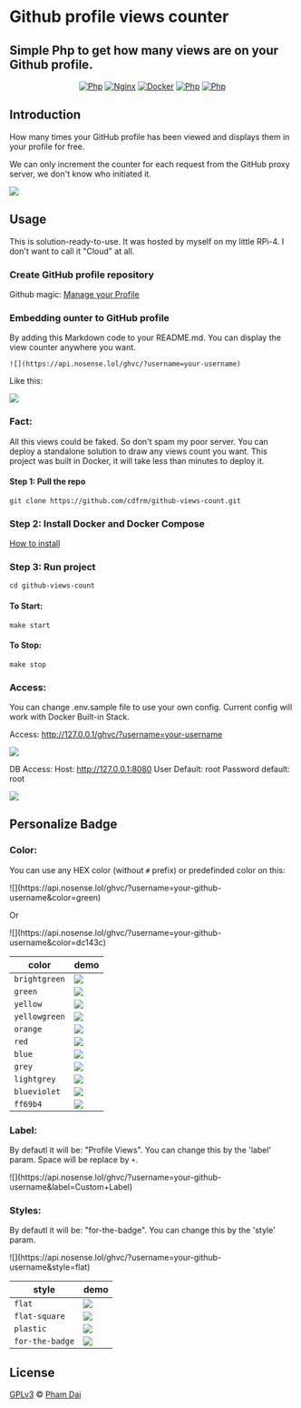 # Github profile views counter
## Simple Php to get how many views are on your Github profile.

<p align="center">
<a href="https://github.com/cdfrm/github-views-count"><img src="https://img.shields.io/badge/PHP-7.4-green?style=for-the-badge" alt="Php"></a>
<a href="https://github.com/cdfrm/github-views-count"><img src="https://img.shields.io/badge/NGINX-LATEST-green?style=for-the-badge" alt="Nginx"></a>
<a href="https://github.com/cdfrm/github-views-count"><img src="https://img.shields.io/badge/docker%20build-automated-066da5?style=for-the-badge" alt="Docker"></a>
<a href="https://github.com/cdfrm/github-views-count"><img src="https://img.shields.io/github/checks-status/cdfrm/github-views-count/master?style=for-the-badge" alt="Php"></a>
<a href="https://github.com/cdfrm/github-views-count"><img src="https://img.shields.io/github/license/cdfrm/github-views-count?style=for-the-badge" alt="Php"></a>

</p>

## Introduction

How many times your GitHub profile has been viewed and displays them in your profile for free.

We can only increment the counter for each request from the GitHub proxy server, we don't know who initiated it.

<img align="center" src="https://cloud.nosense.lol/s/7GzCcHTKowwLoQ4/download/Screenshot%20from%202022-12-02%2016-32-11.png">

## Usage

This is solution-ready-to-use. It was hosted by myself on my little RPi-4. I don't want to call it "Cloud" at all.

### Create GitHub profile repository

Github magic: <a href="https://docs.github.com/en/account-and-profile/setting-up-and-managing-your-github-profile/customizing-your-profile/managing-your-profile-readme">Manage your Profile</a> 

### Embedding ounter to GitHub profile

By adding this Markdown code to your README.md. You can display the view counter anywhere you want.

`![](https://api.nosense.lol/ghvc/?username=your-username)`

Like this:

<img align="center" src="https://cloud.nosense.lol/s/ArTXCPamER5BS9W/download/Screenshot%20%2852%29.png">

### Fact:
All this views could be faked. So don't spam my poor server. You can deploy a standalone solution to draw any views count you want.
This project was built in Docker, it will take less than minutes to deploy it.

#### Step 1: Pull the repo

`git clone https://github.com/cdfrm/github-views-count.git`

### Step 2: Install Docker and Docker Compose 

<a href="https://www.theserverside.com/blog/Coffee-Talk-Java-News-Stories-and-Opinions/How-to-install-Docker-and-docker-compose-on-Ubuntu" >How to install</a>

### Step 3: Run project

`cd github-views-count`

#### To Start:
`make start`

#### To Stop:
`make stop`

### Access:

You can change .env.sample file to use your own config. Current config will work with Docker Built-in Stack.

Access: http://127.0.0.1/ghvc/?username=your-username

<img align="center" src="https://cloud.nosense.lol/s/RmH5nmyD85FJCeW/download/Screenshot%20from%202022-12-02%2017-00-02.png">

DB Access: 
Host: http://127.0.0.1:8080
User Default: root
Password default: root

<img align="center" src="https://cloud.nosense.lol/s/Tbfm4xsyHsQCSmL/download/Screenshot%20from%202022-12-02%2017-03-03.png">

## Personalize Badge

### Color:

You can use any HEX color (without `#` prefix) or predefinded color on this:

<p>![](https://api.nosense.lol/ghvc/?username=your-github-username&color=green)</p>

Or 

<p>![](https://api.nosense.lol/ghvc/?username=your-github-username&color=dc143c)</p>

| color | demo |
| ----- | ---- |
| `brightgreen` | ![](https://img.shields.io/static/v1?label=Profile+views&message=1234567890&color=brightgreen) |
| `green` | ![](https://img.shields.io/static/v1?label=Profile+views&message=1234567890&color=green) |
| `yellow` | ![](https://img.shields.io/static/v1?label=Profile+views&message=1234567890&color=yellow) |
| `yellowgreen` | ![](https://img.shields.io/static/v1?label=Profile+views&message=1234567890&color=yellowgreen) |
| `orange` | ![](https://img.shields.io/static/v1?label=Profile+views&message=1234567890&color=orange) |
| `red` | ![](https://img.shields.io/static/v1?label=Profile+views&message=1234567890&color=red) |
| `blue` | ![](https://img.shields.io/static/v1?label=Profile+views&message=1234567890&color=blue) |
| `grey` | ![](https://img.shields.io/static/v1?label=Profile+views&message=1234567890&color=grey) |
| `lightgrey` | ![](https://img.shields.io/static/v1?label=Profile+views&message=1234567890&color=lightgrey) |
| `blueviolet` | ![](https://img.shields.io/static/v1?label=Profile+views&message=1234567890&color=blueviolet) |
| `ff69b4` | ![](https://img.shields.io/static/v1?label=Profile+views&message=1234567890&color=ff69b4) |

### Label:

By defautl it will be: "Profile Views". You can change this by the 'label' param. Space will be replace by `+`.

<p>![](https://api.nosense.lol/ghvc/?username=your-github-username&label=Custom+Label)</p>

### Styles:

By defautl it will be: "for-the-badge". You can change this by the 'style' param.

<p>![](https://api.nosense.lol/ghvc/?username=your-github-username&style=flat)</p>

| style | demo |
| ----- | ---- |
| `flat` | ![](https://img.shields.io/static/v1?label=Profile+views&message=1234567890&color=007ec6&style=flat) |
| `flat-square` | ![](https://img.shields.io/static/v1?label=Profile+views&message=1234567890&color=007ec6&style=flat-square) |
| `plastic` | ![](https://img.shields.io/static/v1?label=Profile+views&message=1234567890&color=007ec6&style=plastic) |
| `for-the-badge` | ![](https://img.shields.io/static/v1?label=Profile+views&message=1234567890&color=007ec6&style=for-the-badge) |


## License
[GPLv3][gpl] © [Pham Dai][author]

[gpl]:https://www.gnu.org/licenses/gpl-3.0.en.html
[author]:https://www.linkedin.com/in/daipham3101/